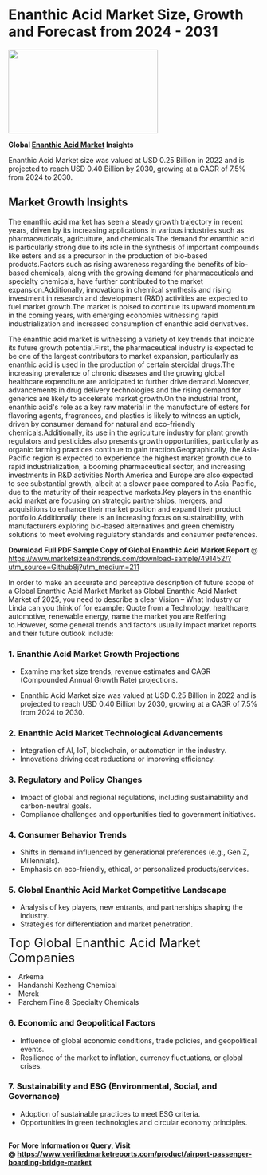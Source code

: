 <H1>Enanthic Acid Market Size, Growth and Forecast from 2024 - 2031</H1><img class="aligncenter size-medium wp-image-584254" src="https://thirdeyenews.in/wp-content/uploads/2024/09/Global-Market-Research-300x168.jpeg" alt="" width="300" height="168" /><p><strong>Global&nbsp;<a href="https://www.marketsizeandtrends.com/download-sample/491452/?utm_source=Github8j?utm_medium=211">Enanthic Acid Market</a> Insights</strong></p><p>Enanthic Acid Market size was valued at USD 0.25 Billion in 2022 and is projected to reach USD 0.40 Billion by 2030, growing at a CAGR of 7.5% from 2024 to 2030.</p><p><h2>Market Growth Insights</h2> <p>The enanthic acid market has seen a steady growth trajectory in recent years, driven by its increasing applications in various industries such as pharmaceuticals, agriculture, and chemicals.The demand for enanthic acid is particularly strong due to its role in the synthesis of important compounds like esters and as a precursor in the production of bio-based products.Factors such as rising awareness regarding the benefits of bio-based chemicals, along with the growing demand for pharmaceuticals and specialty chemicals, have further contributed to the market expansion.Additionally, innovations in chemical synthesis and rising investment in research and development (R&D) activities are expected to fuel market growth.The market is poised to continue its upward momentum in the coming years, with emerging economies witnessing rapid industrialization and increased consumption of enanthic acid derivatives.</p> <p>The enanthic acid market is witnessing a variety of key trends that indicate its future growth potential.First, the pharmaceutical industry is expected to be one of the largest contributors to market expansion, particularly as enanthic acid is used in the production of certain steroidal drugs.The increasing prevalence of chronic diseases and the growing global healthcare expenditure are anticipated to further drive demand.Moreover, advancements in drug delivery technologies and the rising demand for generics are likely to accelerate market growth.On the industrial front, enanthic acid's role as a key raw material in the manufacture of esters for flavoring agents, fragrances, and plastics is likely to witness an uptick, driven by consumer demand for natural and eco-friendly chemicals.Additionally, its use in the agriculture industry for plant growth regulators and pesticides also presents growth opportunities, particularly as organic farming practices continue to gain traction.Geographically, the Asia-Pacific region is expected to experience the highest market growth due to rapid industrialization, a booming pharmaceutical sector, and increasing investments in R&D activities.North America and Europe are also expected to see substantial growth, albeit at a slower pace compared to Asia-Pacific, due to the maturity of their respective markets.Key players in the enanthic acid market are focusing on strategic partnerships, mergers, and acquisitions to enhance their market position and expand their product portfolio.Additionally, there is an increasing focus on sustainability, with manufacturers exploring bio-based alternatives and green chemistry solutions to meet evolving regulatory standards and consumer preferences.<p><span class=""><strong>Download Full PDF Sample Copy of Global Enanthic Acid Market Report</strong> @ <a href="https://www.marketsizeandtrends.com/download-sample/491452/?utm_source=Github8j?utm_medium=211" target="_blank">https://www.marketsizeandtrends.com/download-sample/491452/?utm_source=Github8j?utm_medium=211</a></span></p><p>In order to make an accurate and perceptive description of future scope of a Global&nbsp;Enanthic Acid Market Market as Global&nbsp;Enanthic Acid Market Market of 2025, you need to describe a clear Vision &ndash; What Industry or Linda can you think of for example: Quote from a Technology, healthcare, automotive, renewable energy, name the market you are Reffering to.However, some general trends and factors usually impact market reports and their future outlook include:</p><h3>1.&nbsp;<strong>Enanthic Acid Market Growth Projections</strong></h3><ul><li>Examine market size trends, revenue estimates and CAGR (Compounded Annual Growth Rate) projections.</li><li><p>Enanthic Acid Market size was valued at USD 0.25 Billion in 2022 and is projected to reach USD 0.40 Billion by 2030, growing at a CAGR of 7.5% from 2024 to 2030.</p></li></ul><h3>2.&nbsp;<strong>Enanthic Acid Market Technological Advancements</strong></h3><ul><li>Integration of AI, IoT, blockchain, or automation in the industry.</li><li>Innovations driving cost reductions or improving efficiency.</li></ul><h3>3.&nbsp;<strong>Regulatory and Policy Changes</strong></h3><ul><li>Impact of global and regional regulations, including sustainability and carbon-neutral goals.</li><li>Compliance challenges and opportunities tied to government initiatives.</li></ul><h3>4.&nbsp;<strong>Consumer Behavior Trends</strong></h3><ul><li>Shifts in demand influenced by generational preferences (e.g., Gen Z, Millennials).</li><li>Emphasis on eco-friendly, ethical, or personalized products/services.</li></ul><h3>5.&nbsp;<strong>Global Enanthic Acid Market Competitive Landscape</strong></h3><ul><li>Analysis of key players, new entrants, and partnerships shaping the industry.</li><li>Strategies for differentiation and market penetration.</li></ul><p data-pm-slice="1 1 []"><span style="color: inherit; font-family: inherit; font-size: 25px;">Top Global Enanthic Acid Market Companies</span></p><div class="" data-test-id=""><p><li>Arkema</li><li> Handanshi Kezheng Chemical</li><li> Merck</li><li> Parchem Fine & Specialty Chemicals</li></p></div><h3>6.&nbsp;<strong>Economic and Geopolitical Factors</strong></h3><ul><li>Influence of global economic conditions, trade policies, and geopolitical events.</li><li>Resilience of the market to inflation, currency fluctuations, or global crises.</li></ul><h3>7.&nbsp;<strong>Sustainability and ESG (Environmental, Social, and Governance)</strong></h3><ul><li>Adoption of sustainable practices to meet ESG criteria.</li><li>Opportunities in green technologies and circular economy principles.</li></ul><h2><strong style="font-size: 14px;">For More Information or Query, Visit @&nbsp;</strong><a style="background-color: #ffffff; font-size: 14px;" href="https://www.marketsizeandtrends.com/report/enanthic-acid-market/" target="_blank">https://www.verifiedmarketreports.com/product/airport-passenger-boarding-bridge-market</a></h2>